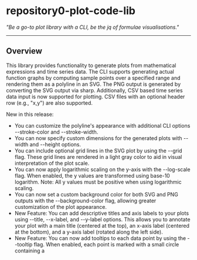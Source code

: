 # repository0-plot-code-lib

_"Be a go-to plot library with a CLI, be the jq of formulae visualisations."_

---

## Overview

This library provides functionality to generate plots from mathematical expressions and time series data. The CLI supports generating actual function graphs by computing sample points over a specified range and rendering them as a polyline in an SVG. The PNG output is generated by converting the SVG output via sharp. Additionally, CSV based time series data input is now supported for plotting. CSV files with an optional header row (e.g., "x,y") are also supported.

New in this release:
- You can customize the polyline's appearance with additional CLI options --stroke-color and --stroke-width.
- You can now specify custom dimensions for the generated plots with --width and --height options.
- You can include optional grid lines in the SVG plot by using the --grid flag. These grid lines are rendered in a light gray color to aid in visual interpretation of the plot scale.
- You can now apply logarithmic scaling on the y-axis with the --log-scale flag. When enabled, the y values are transformed using base-10 logarithm. Note: All y values must be positive when using logarithmic scaling.
- You can now set a custom background color for both SVG and PNG outputs with the --background-color flag, allowing greater customization of the plot appearance.
- New Feature: You can add descriptive titles and axis labels to your plots using --title, --x-label, and --y-label options. This allows you to annotate your plot with a main title (centered at the top), an x-axis label (centered at the bottom), and a y-axis label (rotated along the left side).
- New Feature: You can now add tooltips to each data point by using the --tooltip flag. When enabled, each point is marked with a small circle containing a <title> element that shows the (x, y) coordinates. Additionally, you can customize the tooltip text by using the new --tooltip-format option, where you can specify a template like "X: {x}, Y: {y}". The placeholders {x} and {y} will be replaced with the corresponding data values formatted to two decimal places. These tooltip markers have a pointer cursor to indicate interactivity.
- New Feature: You can now customize the dash pattern of the plotted polyline with the --dash-array option (e.g., "5,5") to create dashed or dotted line styles.
- New Feature: You can now customize the CSS styling of tooltip circle markers using the --tooltip-style option. This option allows you to pass custom CSS (e.g., fill color, stroke, radius adjustments) to style the tooltip markers. For example, you can use --tooltip-style "fill: red; stroke: blue;".
- New Feature: You can now export the computed plot data as JSON by specifying an output file with a .json extension. When using this option, the CLI exports an array of data points, each containing the original x and y values (after applying log scale if enabled) as well as the corresponding SVG coordinates (svgX and svgY).
- New Feature: You can now export the computed plot data as CSV by specifying an output file with a .csv extension. The CSV export includes a header row (`x,y,svgX,svgY`) followed by one row per data point. This works for both function-based plots and CSV input plots.
- New Feature: **Custom Axis Tick Label Formatting**: You can now customize the tick labels on both the x and y axes using the --x-tick-format and --y-tick-format options. These options accept a format string with a placeholder `{value}` that is replaced by the tick value. For example, `--x-tick-format "{value} ms"` appends " ms" to each x-axis tick value. This enhances plot annotation and readability when the default numeric labels are not sufficient.
- New Feature: **Help Option**: You can now use the --help flag to display detailed usage information and a summary of all available CLI options. When invoked, the application prints this help message and exits without generating any files.
- CSV files with an optional header row (e.g., "x,y") are now supported, and the header is automatically ignored.

---

## Usage

You can run the CLI with the following options:

- --expression: A mathematical expression (e.g., "y=sin(x)").
- --range: A range specification for variables (e.g., "x=-10:10,y=-1:1").
- --csv: CSV-formatted time series data with two comma-separated values (x,y) per line. When this option is provided, the --expression and --range options are ignored. CSV files with an optional header row are supported.
- --file: The output filename for the generated plot. If the file has a .svg extension, an SVG plot with the rendered graph will be generated. If the file has a .png extension, the tool will generate a PNG plot by converting the SVG output. If the file has a .json extension, the CLI exports the computed plot data as JSON. If the file has a .csv extension, the CLI exports the computed plot data as CSV with a header row.
- --stroke-color: (Optional) Custom stroke color for the plot's polyline. Defaults to blue for function plots and red for CSV plots.
- --stroke-width: (Optional) Custom stroke width for the plot's polyline. Defaults to 2.
- --width: (Optional) Custom width for the output SVG/PNG. Defaults to 300 if not provided.
- --height: (Optional) Custom height for the output SVG/PNG. Defaults to 150 if not provided.
- --grid: (Optional) Include grid lines in the SVG plot. When this flag is used, the plot will display light gray grid lines in the background, computed based on the provided range.
- --log-scale: (Optional) Apply logarithmic scaling on the y-axis. When this flag is used, y-values are transformed using base-10 logarithm. All y values must be positive; otherwise, an error is shown.
- --background-color: (Optional) Set a custom background color for the generated SVG/PNG output. Defaults to '#f0f0f0' if not specified.
- --title: (Optional) Sets a custom title for the plot. The title is displayed at the top center of the SVG.
- --x-label: (Optional) Sets a custom label for the x-axis. The label appears at the bottom center of the SVG.
- --y-label: (Optional) Sets a custom label for the y-axis. The label appears along the left side of the SVG, rotated for readability.
- --tooltip: (Optional) Add tooltips to each data point in the plot. When enabled, each point is marked with a small circle containing a <title> element that shows the (x, y) coordinates.
- --tooltip-format: (Optional) Customize the tooltip text format when --tooltip is enabled. Use a template string with placeholders {x} and {y} (e.g., "X: {x}, Y: {y}").
- --dash-array: (Optional) Custom dash pattern for the plotted polyline (e.g., "5,5") to create dashed or dotted line styles.
- --tooltip-style: (Optional) Provide custom CSS styling for tooltip circle markers. For example, you can use --tooltip-style "fill: red; stroke: blue;" to adjust the appearance.
- --x-tick-format: (Optional) Customize the x-axis tick labels. Provide a format string with a `{value}` placeholder (e.g., "{value} ms").
- --y-tick-format: (Optional) Customize the y-axis tick labels. Provide a format string with a `{value}` placeholder (e.g., "{value} units").
- --help: (Optional) Display detailed help information about all available CLI options and usage examples, then exit without generating any output files.

### Example using Expression (Default styling and dimensions):

To generate an SVG plot that renders a graph of the function with default styling and dimensions:

    node src/lib/main.js --expression "y=sin(x)" --range "x=-10:10,y=-1:1" --file output.svg

To generate a PNG plot with default styling and dimensions:

    node src/lib/main.js --expression "y=sin(x)" --range "x=-10:10,y=-1:1" --file output.png

### Example using Expression with Custom Styling, Dimensions, Grid Lines, Logarithmic Scaling, Background Color, Labels, Tooltips, Dash Pattern, Tooltip Styling, and Axis Tick Formats:

    node src/lib/main.js --expression "y=x+10" --range "x=0:10,y=10:20" --file custom_output.svg --stroke-color green --stroke-width 5 --width 500 --height 400 --grid --log-scale --background-color "#ffdead" --title "My Plot Title" --x-label "Time (s)" --y-label "Value" --tooltip --tooltip-format "X: {x}, Y: {y}" --dash-array "5,5" --tooltip-style "fill: red; stroke: blue;" --x-tick-format "{value} ms" --y-tick-format "{value} units"

### Example using CSV (Default styling and dimensions):

To generate an SVG plot from CSV data with default styling and dimensions (header row optional):

    node src/lib/main.js --csv "0,0\n5,10\n10,5" --file csv_output.svg

To generate a PNG plot from CSV data with default styling and dimensions (header row optional):

    node src/lib/main.js --csv "0,0\n5,10\n10,5" --file csv_output.png

### Example using CSV with Custom Styling, Dimensions, Grid Lines, Logarithmic Scaling, Background Color, Labels, Tooltips, Dash Pattern, Tooltip Styling, and Axis Tick Formats:

    node src/lib/main.js --csv "0,1\n5,10\n10,100" --file custom_csv_output.svg --stroke-color purple --stroke-width 3 --width 600 --height 450 --grid --log-scale --background-color "#e0ffff" --title "CSV Plot Title" --x-label "X-Axis" --y-label "Y-Axis" --tooltip --tooltip-format "X: {x}; Y: {y}" --dash-array "2,2" --tooltip-style "fill: green; stroke: orange;" --x-tick-format "{value} ms" --y-tick-format "{value} units"

### Example using JSON Data Export:

To export the computed plot data as JSON for further processing:

    node src/lib/main.js --expression "y=sin(x)" --range "x=-10:10,y=-1:1" --file output.json

### Example using CSV Data Export:

To export the computed plot data as CSV for further analysis (with header row):

    node src/lib/main.js --expression "y=sin(x)" --range "x=-10:10,y=-1:1" --file output.csv

### Help Option

To display detailed usage information and a summary of all available CLI options, run:

    node src/lib/main.js --help

When the --help flag is provided, the tool will print this help message and exit without generating any files.

---

## License

MIT
